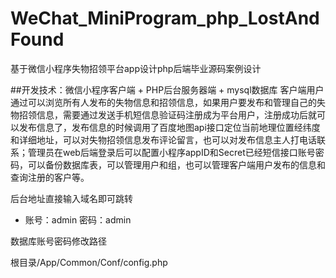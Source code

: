 # WeChat_MiniProgram_php_LostAndFound
基于微信小程序失物招领平台app设计php后端毕业源码案例设计

##开发技术：微信小程序客户端 + PHP后台服务器端 + mysql数据库
  客户端用户通过可以浏览所有人发布的失物信息和招领信息，如果用户要发布和管理自己的失物招领信息，需要通过发送手机短信息验证码注册成为平台用户，注册成功后就可以发布信息了，发布信息的时候调用了百度地图api接口定位当前地理位置经纬度和详细地址，可以对失物招领信息发布评论留言，也可以对发布信息主人打电话联系；管理员在web后端登录后可以配置小程序appID和Secret已经短信接口账号密码，可以备份数据库表，可以管理用户和组，也可以管理客户端用户发布的信息和查询注册的客户等。

后台地址直接输入域名即可跳转

* 账号：admin   密码：admin

数据库账号密码修改路径

根目录/App/Common/Conf/config.php
